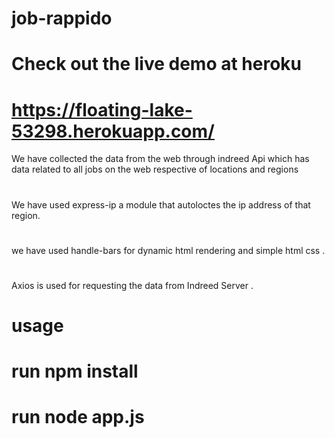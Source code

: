 # job-rappido 
# Check out the live demo at heroku 
# https://floating-lake-53298.herokuapp.com/
We have collected the data from the web through indreed Api which has data related to all jobs on the web respective of locations and regions
#
We have used express-ip a module that autoloctes the ip address of that region.
#
we have used handle-bars for dynamic html rendering and simple html css .
#
Axios is used for requesting the data from Indreed Server .
# usage
# run npm install
# run node app.js
